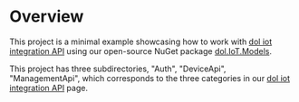 # Overview

This project is a minimal example showcasing how to work with [dol iot integration API](https://dol-iot-api-qa.azurewebsites.net/swagger/index.html) using our open-source NuGet package [dol.IoT.Models](https://www.nuget.org/packages/dol.IoT.Models/).

This project has three subdirectories, "Auth", "DeviceApi", "ManagementApi", which corresponds to the three categories in our [dol iot integration API](https://dol-iot-api-qa.azurewebsites.net/swagger/index.html) page.